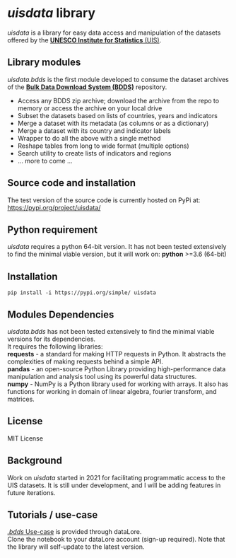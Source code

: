 # ***uisdata*** library
*uisdata* is a library for easy data access and manipulation of the datasets offered by the [**UNESCO Institute for Statistics** (UIS)](http://uis.unesco.org/).

## Library modules
*uisdata.bdds* is the first module developed to consume the dataset archives of the [**Bulk Data Download System (BDDS)**](https://apiportal.uis.unesco.org/bdds) repository. 

- Access any BDDS zip archive; download the archive from the repo to memory or access the archive on your local drive 
- Subset the datasets based on lists of countries, years and indicators
- Merge a dataset with its metadata (as columns or as a dictionary)
- Merge a dataset with its country and indicator labels
- Wrapper to do all the above with a single method
- Reshape tables from long to wide format (multiple options)
- Search utility to create lists of indicators and regions
- ... more to come ... 

## Source code and installation
The test version of the source code is currently hosted on PyPi at:  
https://pypi.org/project/uisdata/

## Python requirement
*uisdata* requires a python 64-bit version. 
It has not been tested extensively to find the minimal viable version, but it will work on: 
**python** >=3.6  (64-bit)

## Installation 
    pip install -i https://pypi.org/simple/ uisdata

## Modules Dependencies
*uisdata.bdds* has not been tested extensively to find the minimal viable versions for its dependencies.  
It requires the following libraries:  
**requests** - a standard for making HTTP requests in Python. It abstracts the complexities of making requests behind a simple API.    
**pandas** - an open-source Python Library providing high-performance data manipulation and analysis tool using its powerful data structures.    
**numpy** - NumPy is a Python library used for working with arrays. It also has functions for working in domain of linear algebra, fourier transform, and matrices.

## License
MIT License

## Background
Work on *uisdata* started in 2021 for facilitating programmatic access to the UIS datasets. It is still under development, and I will be adding features in future iterations.

## Tutorials / use-case
[*.bdds* Use-case](https://datalore.jetbrains.com/notebook/FaD1hIZ0s0XKrlZcWTMYVW/UrrXOcYJWCstRNMNPvzzPF/) is provided through dataLore.  
Clone the notebook to your dataLore account (sign-up required). 
Note that the library will self-update to the latest version.

